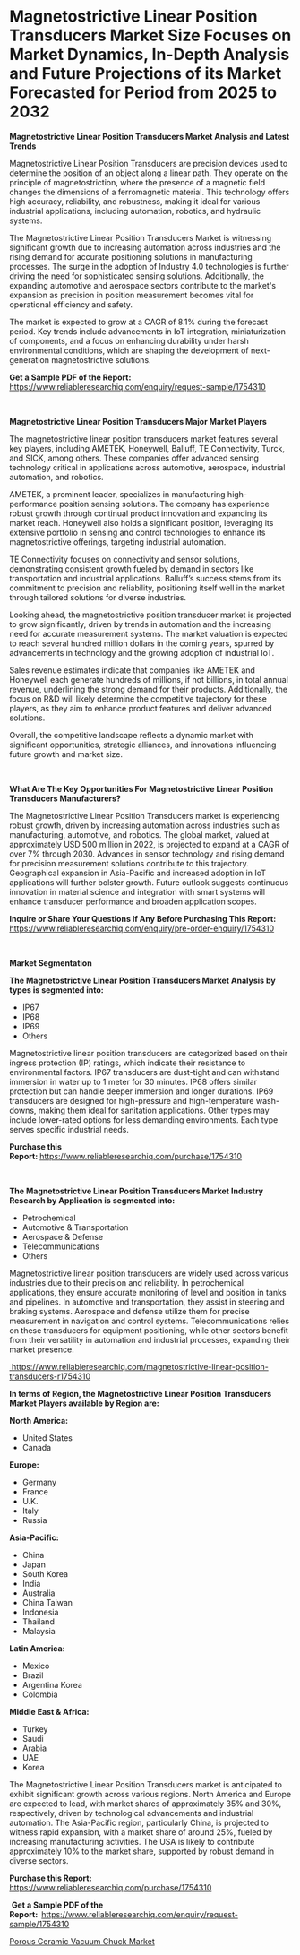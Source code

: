 <p><h1>Magnetostrictive Linear Position Transducers Market Size Focuses on Market Dynamics, In-Depth Analysis and Future Projections of its Market Forecasted for Period from 2025 to 2032</h1></p><p><strong>Magnetostrictive Linear Position Transducers Market Analysis and Latest Trends</strong></p>
<p><p>Magnetostrictive Linear Position Transducers are precision devices used to determine the position of an object along a linear path. They operate on the principle of magnetostriction, where the presence of a magnetic field changes the dimensions of a ferromagnetic material. This technology offers high accuracy, reliability, and robustness, making it ideal for various industrial applications, including automation, robotics, and hydraulic systems.</p><p>The Magnetostrictive Linear Position Transducers Market is witnessing significant growth due to increasing automation across industries and the rising demand for accurate positioning solutions in manufacturing processes. The surge in the adoption of Industry 4.0 technologies is further driving the need for sophisticated sensing solutions. Additionally, the expanding automotive and aerospace sectors contribute to the market's expansion as precision in position measurement becomes vital for operational efficiency and safety.</p><p>The market is expected to grow at a CAGR of 8.1% during the forecast period. Key trends include advancements in IoT integration, miniaturization of components, and a focus on enhancing durability under harsh environmental conditions, which are shaping the development of next-generation magnetostrictive solutions.</p></p>
<p><strong>Get a Sample PDF of the Report:&nbsp;</strong> <a href="https://www.reliableresearchiq.com/enquiry/request-sample/1754310?utm_campaign=1674&utm_medium=2&utm_source=Github&utm_content=ia&utm_term=10022025&utm_id=magnetostrictive-linear-position-transducers">https://www.reliableresearchiq.com/enquiry/request-sample/1754310</a></p>
<p>&nbsp;</p>
<p><strong>Magnetostrictive Linear Position Transducers Major Market Players</strong></p>
<p><p>The magnetostrictive linear position transducers market features several key players, including AMETEK, Honeywell, Balluff, TE Connectivity, Turck, and SICK, among others. These companies offer advanced sensing technology critical in applications across automotive, aerospace, industrial automation, and robotics.</p><p>AMETEK, a prominent leader, specializes in manufacturing high-performance position sensing solutions. The company has experience robust growth through continual product innovation and expanding its market reach. Honeywell also holds a significant position, leveraging its extensive portfolio in sensing and control technologies to enhance its magnetostrictive offerings, targeting industrial automation.</p><p>TE Connectivity focuses on connectivity and sensor solutions, demonstrating consistent growth fueled by demand in sectors like transportation and industrial applications. Balluff’s success stems from its commitment to precision and reliability, positioning itself well in the market through tailored solutions for diverse industries.</p><p>Looking ahead, the magnetostrictive position transducer market is projected to grow significantly, driven by trends in automation and the increasing need for accurate measurement systems. The market valuation is expected to reach several hundred million dollars in the coming years, spurred by advancements in technology and the growing adoption of industrial IoT.</p><p>Sales revenue estimates indicate that companies like AMETEK and Honeywell each generate hundreds of millions, if not billions, in total annual revenue, underlining the strong demand for their products. Additionally, the focus on R&D will likely determine the competitive trajectory for these players, as they aim to enhance product features and deliver advanced solutions.</p><p>Overall, the competitive landscape reflects a dynamic market with significant opportunities, strategic alliances, and innovations influencing future growth and market size.</p></p>
<p>&nbsp;</p>
<p><strong>What Are The Key Opportunities For Magnetostrictive Linear Position Transducers Manufacturers?</strong></p>
<p><p>The Magnetostrictive Linear Position Transducers market is experiencing robust growth, driven by increasing automation across industries such as manufacturing, automotive, and robotics. The global market, valued at approximately USD 500 million in 2022, is projected to expand at a CAGR of over 7% through 2030. Advances in sensor technology and rising demand for precision measurement solutions contribute to this trajectory. Geographical expansion in Asia-Pacific and increased adoption in IoT applications will further bolster growth. Future outlook suggests continuous innovation in material science and integration with smart systems will enhance transducer performance and broaden application scopes.</p></p>
<p><strong>Inquire or Share Your Questions If Any Before Purchasing This Report:</strong> <a href="https://www.reliableresearchiq.com/enquiry/pre-order-enquiry/1754310?utm_campaign=1674&utm_medium=2&utm_source=Github&utm_content=ia&utm_term=10022025&utm_id=magnetostrictive-linear-position-transducers">https://www.reliableresearchiq.com/enquiry/pre-order-enquiry/1754310</a></p>
<p>&nbsp;</p>
<p><strong>Market Segmentation</strong></p>
<p><strong>The Magnetostrictive Linear Position Transducers Market Analysis by types is segmented into:</strong></p>
<p><ul><li>IP67</li><li>IP68</li><li>IP69</li><li>Others</li></ul></p>
<p><p>Magnetostrictive linear position transducers are categorized based on their ingress protection (IP) ratings, which indicate their resistance to environmental factors. IP67 transducers are dust-tight and can withstand immersion in water up to 1 meter for 30 minutes. IP68 offers similar protection but can handle deeper immersion and longer durations. IP69 transducers are designed for high-pressure and high-temperature wash-downs, making them ideal for sanitation applications. Other types may include lower-rated options for less demanding environments. Each type serves specific industrial needs.</p></p>
<p><strong>Purchase this Report:&nbsp;</strong><a href="https://www.reliableresearchiq.com/purchase/1754310?utm_campaign=1674&utm_medium=2&utm_source=Github&utm_content=ia&utm_term=10022025&utm_id=magnetostrictive-linear-position-transducers">https://www.reliableresearchiq.com/purchase/1754310</a></p>
<p>&nbsp;</p>
<p><strong>The Magnetostrictive Linear Position Transducers Market Industry Research by Application is segmented into:</strong></p>
<p><ul><li>Petrochemical</li><li>Automotive & Transportation</li><li>Aerospace & Defense</li><li>Telecommunications</li><li>Others</li></ul></p>
<p><p>Magnetostrictive linear position transducers are widely used across various industries due to their precision and reliability. In petrochemical applications, they ensure accurate monitoring of level and position in tanks and pipelines. In automotive and transportation, they assist in steering and braking systems. Aerospace and defense utilize them for precise measurement in navigation and control systems. Telecommunications relies on these transducers for equipment positioning, while other sectors benefit from their versatility in automation and industrial processes, expanding their market presence.</p></p>
<p><a href="https://www.reliableresearchiq.com/magnetostrictive-linear-position-transducers-r1754310?utm_campaign=1674&utm_medium=2&utm_source=Github&utm_content=ia&utm_term=10022025&utm_id=magnetostrictive-linear-position-transducers">&nbsp;https://www.reliableresearchiq.com/magnetostrictive-linear-position-transducers-r1754310</a></p>
<p><strong>In terms of Region, the Magnetostrictive Linear Position Transducers Market Players available by Region are:</strong></p>
<p>
    <p> <strong> North America: </strong>
        <ul>
            <li>United States</li>
            <li>Canada</li>
        </ul>
        </p> 
    <p> <strong> Europe: </strong>
        <ul>
            <li>Germany</li>
            <li>France</li>
            <li>U.K.</li>
            <li>Italy</li>
            <li>Russia</li>
        </ul>
        </p> 
    <p> <strong> Asia-Pacific: </strong>
        <ul>
            <li>China</li>
            <li>Japan</li>
            <li>South Korea</li>
            <li>India</li>
            <li>Australia</li>
            <li>China Taiwan</li>
            <li>Indonesia</li>
            <li>Thailand</li>
            <li>Malaysia</li>
        </ul>
        </p> 
    <p> <strong> Latin America: </strong>
        <ul>
            <li>Mexico</li>
            <li>Brazil</li>
            <li>Argentina Korea</li>
            <li>Colombia</li>
        </ul>
        </p> 
    <p> <strong> Middle East & Africa: </strong>
        <ul>
            <li>Turkey</li>
            <li>Saudi</li>
            <li>Arabia</li>
            <li>UAE</li>
            <li>Korea</li>
        </ul>
    </p>
    </p>
<p><p>The Magnetostrictive Linear Position Transducers market is anticipated to exhibit significant growth across various regions. North America and Europe are expected to lead, with market shares of approximately 35% and 30%, respectively, driven by technological advancements and industrial automation. The Asia-Pacific region, particularly China, is projected to witness rapid expansion, with a market share of around 25%, fueled by increasing manufacturing activities. The USA is likely to contribute approximately 10% to the market share, supported by robust demand in diverse sectors.</p></p>
<p><strong>Purchase this Report: </strong><a href="https://www.reliableresearchiq.com/purchase/1754310?utm_campaign=1674&utm_medium=2&utm_source=Github&utm_content=ia&utm_term=10022025&utm_id=magnetostrictive-linear-position-transducers">https://www.reliableresearchiq.com/purchase/1754310</a></p>
<p>&nbsp;<strong>Get a Sample PDF of the Report:&nbsp;&nbsp;</strong><a href="https://www.reliableresearchiq.com/enquiry/request-sample/1754310?utm_campaign=1674&utm_medium=2&utm_source=Github&utm_content=ia&utm_term=10022025&utm_id=magnetostrictive-linear-position-transducers">https://www.reliableresearchiq.com/enquiry/request-sample/1754310</a></p>
<p><strong></strong></p>
<p><p><a href="https://github.com/willjis/Market-Research-Report-List-1/blob/main/porous-ceramic-vacuum-chuck-market.md?utm_campaign=1674&utm_medium=2&utm_source=Github&utm_content=ia&utm_term=10022025&utm_id=magnetostrictive-linear-position-transducers">Porous Ceramic Vacuum Chuck Market</a></p></p>